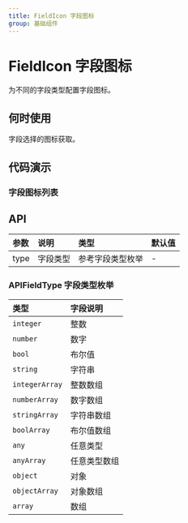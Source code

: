 ```yaml
---
title: FieldIcon 字段图标
group: 基础组件
---
```


# FieldIcon 字段图标

为不同的字段类型配置字段图标。

## 何时使用

字段选择的图标获取。

## 代码演示

### 字段图标列表

<code src="./demos/basic.tsx" ></code>

## API

| 参数   | 说明   | 类型       | 默认值 |
| :--- | :--- | :------- | :-- |
| type | 字段类型 | 参考字段类型枚举 | -   |

### APIFieldType 字段类型枚举

| 类型             | 字段说明   |
| :------------- | :----- |
| `integer`      | 整数     |
| `number`       | 数字     |
| `bool`         | 布尔值    |
| `string`       | 字符串    |
| `integerArray` | 整数数组   |
| `numberArray`  | 数字数组   |
| `stringArray`  | 字符串数组  |
| `boolArray`    | 布尔值数组  |
| `any`          | 任意类型   |
| `anyArray`     | 任意类型数组 |
| `object`       | 对象     |
| `objectArray`  | 对象数组   |
| `array`        | 数组     |
